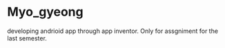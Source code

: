 # Myo_gyeong
developing andrioid app through app inventor. 
Only for assgniment for the last semester. 
